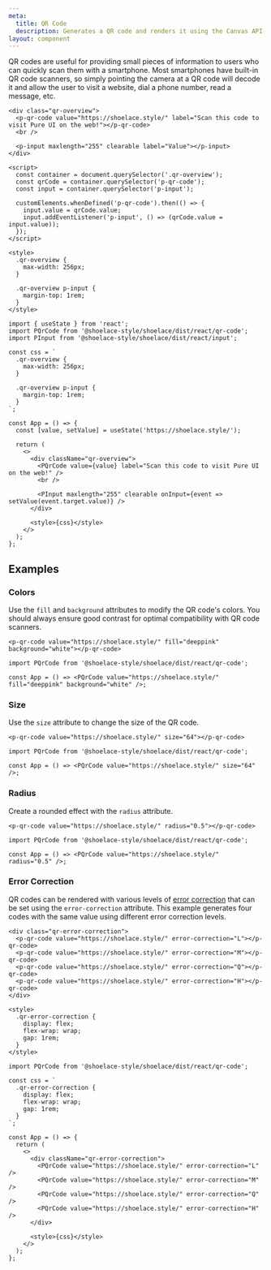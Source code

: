 ```yaml
---
meta:
  title: QR Code
  description: Generates a QR code and renders it using the Canvas API.
layout: component
---
```


QR codes are useful for providing small pieces of information to users who can quickly scan them with a smartphone. Most smartphones have built-in QR code scanners, so simply pointing the camera at a QR code will decode it and allow the user to visit a website, dial a phone number, read a message, etc.

```html:preview
<div class="qr-overview">
  <p-qr-code value="https://shoelace.style/" label="Scan this code to visit Pure UI on the web!"></p-qr-code>
  <br />

  <p-input maxlength="255" clearable label="Value"></p-input>
</div>

<script>
  const container = document.querySelector('.qr-overview');
  const qrCode = container.querySelector('p-qr-code');
  const input = container.querySelector('p-input');

  customElements.whenDefined('p-qr-code').then(() => {
    input.value = qrCode.value;
    input.addEventListener('p-input', () => (qrCode.value = input.value));
  });
</script>

<style>
  .qr-overview {
    max-width: 256px;
  }

  .qr-overview p-input {
    margin-top: 1rem;
  }
</style>
```

```jsx:react
import { useState } from 'react';
import PQrCode from '@shoelace-style/shoelace/dist/react/qr-code';
import PInput from '@shoelace-style/shoelace/dist/react/input';

const css = `
  .qr-overview {
    max-width: 256px;
  }

  .qr-overview p-input {
    margin-top: 1rem;
  }
`;

const App = () => {
  const [value, setValue] = useState('https://shoelace.style/');

  return (
    <>
      <div className="qr-overview">
        <PQrCode value={value} label="Scan this code to visit Pure UI on the web!" />
        <br />

        <PInput maxlength="255" clearable onInput={event => setValue(event.target.value)} />
      </div>

      <style>{css}</style>
    </>
  );
};
```

## Examples

### Colors

Use the `fill` and `background` attributes to modify the QR code's colors. You should always ensure good contrast for optimal compatibility with QR code scanners.

```html:preview
<p-qr-code value="https://shoelace.style/" fill="deeppink" background="white"></p-qr-code>
```

```jsx:react
import PQrCode from '@shoelace-style/shoelace/dist/react/qr-code';

const App = () => <PQrCode value="https://shoelace.style/" fill="deeppink" background="white" />;
```

### Size

Use the `size` attribute to change the size of the QR code.

```html:preview
<p-qr-code value="https://shoelace.style/" size="64"></p-qr-code>
```

```jsx:react
import PQrCode from '@shoelace-style/shoelace/dist/react/qr-code';

const App = () => <PQrCode value="https://shoelace.style/" size="64" />;
```

### Radius

Create a rounded effect with the `radius` attribute.

```html:preview
<p-qr-code value="https://shoelace.style/" radius="0.5"></p-qr-code>
```

```jsx:react
import PQrCode from '@shoelace-style/shoelace/dist/react/qr-code';

const App = () => <PQrCode value="https://shoelace.style/" radius="0.5" />;
```

### Error Correction

QR codes can be rendered with various levels of [error correction](https://www.qrcode.com/en/about/error_correction.html) that can be set using the `error-correction` attribute. This example generates four codes with the same value using different error correction levels.

```html:preview
<div class="qr-error-correction">
  <p-qr-code value="https://shoelace.style/" error-correction="L"></p-qr-code>
  <p-qr-code value="https://shoelace.style/" error-correction="M"></p-qr-code>
  <p-qr-code value="https://shoelace.style/" error-correction="Q"></p-qr-code>
  <p-qr-code value="https://shoelace.style/" error-correction="H"></p-qr-code>
</div>

<style>
  .qr-error-correction {
    display: flex;
    flex-wrap: wrap;
    gap: 1rem;
  }
</style>
```

```jsx:react
import PQrCode from '@shoelace-style/shoelace/dist/react/qr-code';

const css = `
  .qr-error-correction {
    display: flex;
    flex-wrap: wrap;
    gap: 1rem;
  }
`;

const App = () => {
  return (
    <>
      <div className="qr-error-correction">
        <PQrCode value="https://shoelace.style/" error-correction="L" />
        <PQrCode value="https://shoelace.style/" error-correction="M" />
        <PQrCode value="https://shoelace.style/" error-correction="Q" />
        <PQrCode value="https://shoelace.style/" error-correction="H" />
      </div>

      <style>{css}</style>
    </>
  );
};
```
